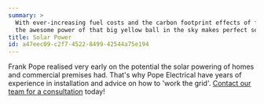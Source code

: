 ```yaml
---
summary: >
  With ever-increasing fuel costs and the carbon footprint effects of fossil fuel burning, harnessing
  the awesome power of that big yellow ball in the sky makes perfect sense.
title: Solar Power
id: a47eec09-c2f7-4522-8499-42544a75e194
---
```

Frank Pope realised very early on the potential the solar powering of homes and commercial premises had.  That's why Pope Electrical have years of experience in installation and advice on how to 'work the grid'.
[Contact our team for a consultation](/contact) today!